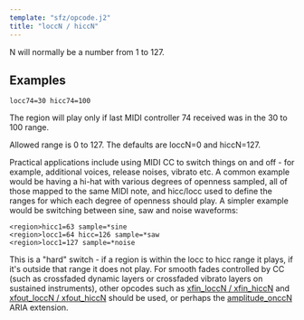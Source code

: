 ```yaml
---
template: "sfz/opcode.j2"
title: "loccN / hiccN"
---
```

N will normally be a number from 1 to 127.

## Examples

```sfz
locc74=30 hicc74=100
```

The region will play only if last MIDI controller 74 received was in the 30 to 100 range.

Allowed range is 0 to 127. The defaults are loccN=0 and hiccN=127.

Practical applications include using MIDI CC to switch things on and off - for
example, additional voices, release noises, vibrato etc. A common example would
be having a hi-hat with various degrees of openness sampled, all of those mapped
to the same MIDI note, and hicc/locc used to define the ranges for which each
degree of openness should play. A simpler example would be switching between
sine, saw and noise waveforms:

```sfz
<region>hicc1=63 sample=*sine
<region>locc1=64 hicc=126 sample=*saw
<region>locc1=127 sample=*noise
```

This is a "hard" switch - if a region is within the locc to hicc range it plays,
if it's outside that range it does not play. For smooth fades controlled by CC
(such as crossfaded dynamic layers or crossfaded vibrato layers on sustained
instruments), other opcodes such as [xfin_loccN / xfin_hiccN]
and [xfout_loccN / xfout_hiccN] should be used, or perhaps
the [amplitude_onccN] ARIA extension.


[amplitude_onccN]:           amplitude.md
[xfin_loccN / xfin_hiccN]:   xfin_loccN.md
[xfout_loccN / xfout_hiccN]: xfout_loccN.md
